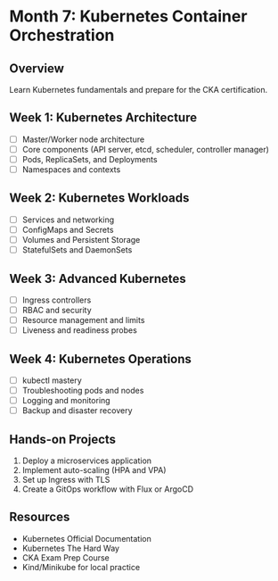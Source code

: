 # Month 7: Kubernetes Container Orchestration

## Overview
Learn Kubernetes fundamentals and prepare for the CKA certification.

## Week 1: Kubernetes Architecture
- [ ] Master/Worker node architecture
- [ ] Core components (API server, etcd, scheduler, controller manager)
- [ ] Pods, ReplicaSets, and Deployments
- [ ] Namespaces and contexts

## Week 2: Kubernetes Workloads
- [ ] Services and networking
- [ ] ConfigMaps and Secrets
- [ ] Volumes and Persistent Storage
- [ ] StatefulSets and DaemonSets

## Week 3: Advanced Kubernetes
- [ ] Ingress controllers
- [ ] RBAC and security
- [ ] Resource management and limits
- [ ] Liveness and readiness probes

## Week 4: Kubernetes Operations
- [ ] kubectl mastery
- [ ] Troubleshooting pods and nodes
- [ ] Logging and monitoring
- [ ] Backup and disaster recovery

## Hands-on Projects
1. Deploy a microservices application
2. Implement auto-scaling (HPA and VPA)
3. Set up Ingress with TLS
4. Create a GitOps workflow with Flux or ArgoCD

## Resources
- Kubernetes Official Documentation
- Kubernetes The Hard Way
- CKA Exam Prep Course
- Kind/Minikube for local practice